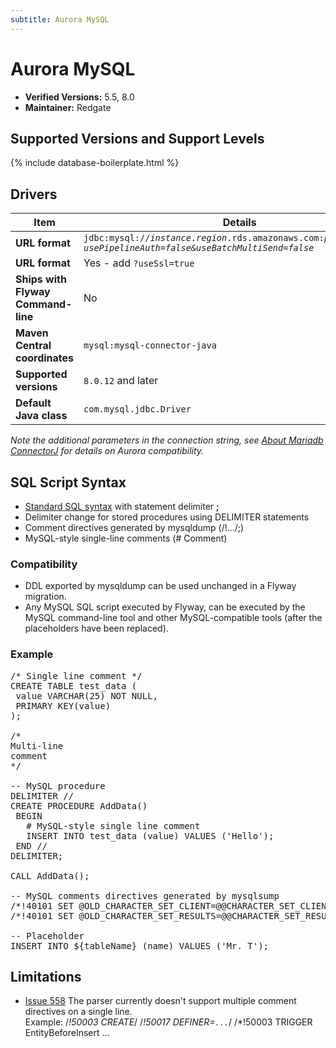 ```yaml
---
subtitle: Aurora MySQL
---
```

# Aurora MySQL
- **Verified Versions:** 5.5, 8.0
- **Maintainer:** Redgate

## Supported Versions and Support Levels

{% include database-boilerplate.html %}

## Drivers

| Item                               | Details                                                                                                |
|------------------------------------|--------------------------------------------------------------------------------------------------------|
| **URL format**                     | <code>jdbc:mysql://<i>instance</i>.<i>region</i>.rds.amazonaws.com:<i>port</i>/<i>database?usePipelineAuth=false&useBatchMultiSend=false</i></code> |
| **URL format**                     | Yes - add `?useSsl=true`                                                                               |
| **Ships with Flyway Command-line** | No                                                                                                    |
| **Maven Central coordinates**      | `mysql:mysql-connector-java`                                                                           |
| **Supported versions**             | `8.0.12` and later                                                                                     |
| **Default Java class**             | `com.mysql.jdbc.Driver`                                                                                |

_Note the additional parameters in the connection string, see [About Mariadb ConnectorJ](https://mariadb.com/kb/en/about-mariadb-connector-j/) for details on Aurora compatibility._
## SQL Script Syntax

- [Standard SQL syntax](Concepts/migrations#sql-based-migrations#syntax) with statement delimiter **;**
- Delimiter change for stored procedures using DELIMITER statements
- Comment directives generated by mysqldump (/!.../;)
- MySQL-style single-line comments (# Comment)

### Compatibility

- DDL exported by mysqldump can be used unchanged in a Flyway migration.
- Any MySQL SQL script executed by Flyway, can be executed by the MySQL command-line tool and other
        MySQL-compatible tools (after the placeholders have been replaced).

### Example

<pre class="prettyprint">/* Single line comment */
CREATE TABLE test_data (
 value VARCHAR(25) NOT NULL,
 PRIMARY KEY(value)
);

/*
Multi-line
comment
*/

-- MySQL procedure
DELIMITER //
CREATE PROCEDURE AddData()
 BEGIN
   # MySQL-style single line comment
   INSERT INTO test_data (value) VALUES ('Hello');
 END //
DELIMITER;

CALL AddData();

-- MySQL comments directives generated by mysqlsump
/*!40101 SET @OLD_CHARACTER_SET_CLIENT=@@CHARACTER_SET_CLIENT */;
/*!40101 SET @OLD_CHARACTER_SET_RESULTS=@@CHARACTER_SET_RESULTS */;

-- Placeholder
INSERT INTO ${tableName} (name) VALUES ('Mr. T');</pre>

## Limitations

- [Issue 558](https://github.com/flyway/flyway/issues/558)
        The parser currently doesn't support multiple comment directives on a single line.<br/>
        Example: /*!50003 CREATE*/ /*!50017 DEFINER=`...`*/ /*!50003 TRIGGER EntityBeforeInsert ...
